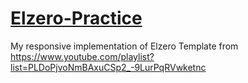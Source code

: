 # [Elzero-Practice](https://muhammad95959.github.io/Elzero-Practice/)
My responsive implementation of Elzero Template from https://www.youtube.com/playlist?list=PLDoPjvoNmBAxuCSp2_-9LurPqRVwketnc
